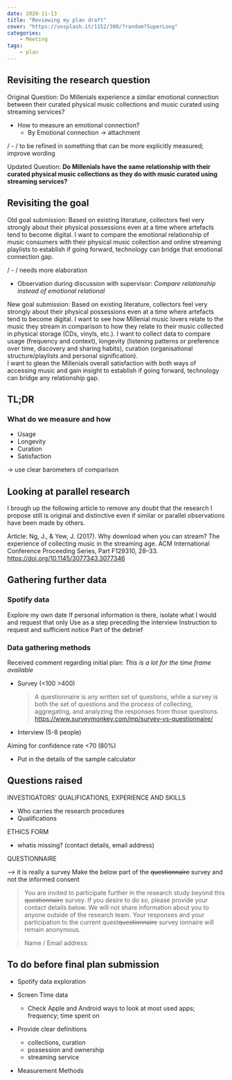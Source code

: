 ```yaml
---
date: 2020-11-13
title: "Reviewing my plan draft"
cover: "https://unsplash.it/1152/300/?random?SuperLong"
categories: 
    - Meeting
tags:
    - plan
---
```

## Revisiting the research question 
Original Question:
Do Millenials experience a similar emotional connection between their curated physical music collections and music curated using streaming services?
 - How to measure an emotional connection?
    - By Emotional connection → attachment

/ - / to be refined in something that can be more explicitly measured; improve wording

Updated Question:
**Do Millenials have the same relationship with their curated physical music collections as they do with music curated using streaming services?**

## Revisiting the goal

Old goal submission:
Based on existing literature, collectors feel very strongly about their physical possessions even at a time where artefacts tend to become digital. I want to compare the emotional relationship of music consumers with their physical music collection and online streaming playlists to establish if going forward, technology can bridge that emotional connection gap.

/ - / needs more elaboration

- Observation during discussion with supervisor: *Compare relationship instead of emotional relational*

New goal submission:
Based on existing literature, collectors feel very strongly about their physical possessions even at a time where artefacts tend to become digital.
I want to see how Millenial music lovers relate to the music they stream in comparison to how they relate to their music collected in physical storage (CDs, vinyls, etc.). I want to collect data to compare usage (frequency and context), longevity (listening patterns or preference over time, discovery and sharing habits), curation (organisational structure/playlists and personal signification).  
I want to glean the Millenials overall satisfaction with both ways of accessing music and gain insight to establish if going forward, technology can bridge any relationship gap.

## TL;DR 
### What do we measure and how
- Usage
- Longevity
- Curation
- Satisfaction

→ use clear barometers of comparison


## Looking at parallel research

I brough up the following article to remove any doubt that the research I propose still is original and distinctive even if similar or parallel observations have been made by others.

Article:
Ng, J., & Yew, J. (2017). Why download when you can stream? The experience of collecting music in the streaming age. ACM International Conference Proceeding Series, Part F129310, 28–33. https://doi.org/10.1145/3077343.3077346

## Gathering further data

### Spotify data
Explore my own date
If personal information is there, isolate what I would and request that only
Use as a step preceding the interview
Instruction to request and sufficient notice
Part of the debrief


### Data gathering methods
Received comment regarding initial plan: _This is a lot for the time frame
available_ 

- Survey (<100 >400)
  > A questionnaire is any written set of questions, while a survey is both the set of questions and the process of collecting, aggregating, and analyzing the responses from those questions.
  https://www.surveymonkey.com/mp/survey-vs-questionnaire/

- Interview (5-8 people)

Aiming for confidence rate <70 (80%)
- Put in the details of the sample calculator

## Questions raised

INVESTIGATORS’ QUALIFICATIONS, EXPERIENCE AND SKILLS 
- Who carries the research procedures 
- Qualifications

ETHICS FORM
- whatis missing? (contact details, email address)

QUESTIONNAIRE

--> it is really a survey
Make the below part of the ~~questionnaire~~ survey and not the informed consent 

>You are invited to participate further in the research study beyond this ~~questionnaire~~ survey. If you desire to do so, please provide your contact details below.
>We will not share information about you to anyone outside of the research team. Your responses and your participation to the current quest~~questionnaire~~ survey ionnaire will remain anonymous.
 
> Name / Email address: 

## To do before final plan submission

- Spotify data exploration

- Screen Time data
  - Check Apple and Android ways to look at most used apps; frequency; time spent on

- Provide clear definitions
  - collections, curation
  - possession and ownership
  - streaming service
  
- Measurement Methods
